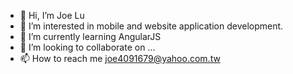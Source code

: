 - 👋 Hi, I’m Joe Lu
- 👀 I’m interested in mobile and website application development.
- 🌱 I’m currently learning AngularJS
- 💞️ I’m looking to collaborate on ...
- 📫 How to reach me joe4091679@yahoo.com.tw

<!---
joe4091679/joe4091679 is a ✨ special ✨ repository because its `README.md` (this file) appears on your GitHub profile.
You can click the Preview link to take a look at your changes.
--->
